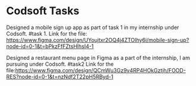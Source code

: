 # Codsoft Tasks 
Designed a mobile sign up app as part of task 1 in my internship under Codsoft. #task 1. 
Link for the file: https://www.figma.com/design/UYoujtxr2OQ4j4ZTOIhy6i/mobile-sign-up?node-id=0-1&t=bPkzFfFZtsHlhsI4-1

Designed a restaurant menu page in Figma as a part of the internship, I am pursuing under Codsoft. #task2
Link for the file:https://www.figma.com/design/QCmWu3Gz9v4RP4HOkGztjh/FOOD-RES?node-id=0-1&t=nzNdf2T22pH5RByd-1
